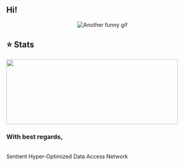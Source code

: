 ## Hi!

<p align="center">
<img src="./72uG.gif" alt="Another funny gif"/>
</p>

## ⭐ Stats
<a href="https://github.com/gubanovpm/github-readme-stats">
  <img width=450 height=170 align="center" src="https://github-readme-stats.vercel.app/api?username=gubanovpm&theme=midnight-purple&show_icons=true&bg_color=0D1117&hide_border=true" />
</a>


### With best regards,
<br> Sentient Hyper-Optimized Data Access Network </br>
